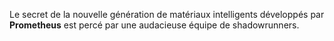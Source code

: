 Le secret de la nouvelle génération de matériaux intelligents développés par **Prometheus** est percé par une audacieuse équipe de shadowrunners.